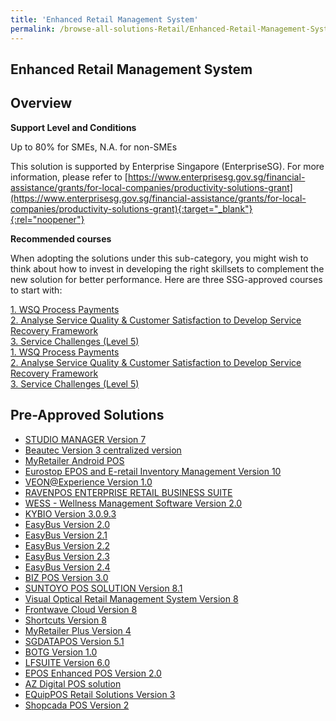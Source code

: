 ```yaml
---
title: 'Enhanced Retail Management System'
permalink: /browse-all-solutions-Retail/Enhanced-Retail-Management-System
---
```


## Enhanced Retail Management System
## Overview

**Support Level and Conditions**

Up to 80% for SMEs, N.A. for non-SMEs

This solution is supported by Enterprise Singapore (EnterpriseSG). For more information, please refer to [https://www.enterprisesg.gov.sg/financial-assistance/grants/for-local-companies/productivity-solutions-grant](https://www.enterprisesg.gov.sg/financial-assistance/grants/for-local-companies/productivity-solutions-grant){:target="_blank"}{:rel="noopener"}

**Recommended courses**

When adopting the solutions under this sub-category, you might wish to think about how to invest in developing the right skillsets to complement the new solution for better performance. Here are three SSG-approved courses to start with:

<a href='https://courses.enterprisejobskills.gov.sg/Course_Internet/CourseDetail/WSQ-Process-Payments-SSF-2'  target='_blank' rel='noopener'>1. WSQ Process Payments</a><br>
<a href='https://courses.enterprisejobskills.gov.sg/Course_Internet/CourseDetail/Analyse-Service-Quality-Customer-Satisfaction-Develop-Service-Recovery-Framework-SFw-2'  target='_blank' rel='noopener'>2. Analyse Service Quality & Customer Satisfaction to Develop Service Recovery Framework</a><br>
<a href='https://courses.enterprisejobskills.gov.sg/Course_Internet/CourseDetail/Service-Challenges-Level-5-Asynchronous-Synchronous-elearning'  target='_blank' rel='noopener'>3. Service Challenges (Level 5)</a><br>
<a href='https://courses.enterprisejobskills.gov.sg/Course_Internet/CourseDetail/WSQ-Process-Payments-SSF-2'  target='_blank' rel='noopener'>1. WSQ Process Payments</a><br>
<a href='https://courses.enterprisejobskills.gov.sg/Course_Internet/CourseDetail/Analyse-Service-Quality-Customer-Satisfaction-Develop-Service-Recovery-Framework-SFw-2'  target='_blank' rel='noopener'>2. Analyse Service Quality & Customer Satisfaction to Develop Service Recovery Framework</a><br>
<a href='https://courses.enterprisejobskills.gov.sg/Course_Internet/CourseDetail/Service-Challenges-Level-5-Asynchronous-Synchronous-elearning'  target='_blank' rel='noopener'>3. Service Challenges (Level 5)</a><br>

## Pre-Approved Solutions

- <a href='/productivity-solutions-grant/solutionrepo/solution163' target='_blank'>STUDIO MANAGER Version 7</a><br>
- <a href='/productivity-solutions-grant/solutionrepo/solution225' target='_blank'>Beautec Version 3 centralized version</a><br>
- <a href='/productivity-solutions-grant/solutionrepo/solution344' target='_blank'>MyRetailer Android POS</a><br>
- <a href='/productivity-solutions-grant/solutionrepo/solution396' target='_blank'>Eurostop EPOS and E-retail Inventory Management Version 10</a><br>
- <a href='/productivity-solutions-grant/solutionrepo/solution424' target='_blank'>VEON@Experience Version 1.0</a><br>
- <a href='/productivity-solutions-grant/solutionrepo/solution652' target='_blank'>RAVENPOS ENTERPRISE RETAIL BUSINESS SUITE</a><br>
- <a href='/productivity-solutions-grant/solutionrepo/solution741' target='_blank'>WESS - Wellness Management Software Version 2.0</a><br>
- <a href='/productivity-solutions-grant/solutionrepo/solution936' target='_blank'>KYBIO Version 3.0.9.3</a><br>
- <a href='/productivity-solutions-grant/solutionrepo/solution1019' target='_blank'>EasyBus Version 2.0</a><br>
- <a href='/productivity-solutions-grant/solutionrepo/solution1020' target='_blank'>EasyBus Version 2.1</a><br>
- <a href='/productivity-solutions-grant/solutionrepo/solution1021' target='_blank'>EasyBus Version 2.2</a><br>
- <a href='/productivity-solutions-grant/solutionrepo/solution1022' target='_blank'>EasyBus Version 2.3</a><br>
- <a href='/productivity-solutions-grant/solutionrepo/solution1023' target='_blank'>EasyBus Version 2.4</a><br>
- <a href='/productivity-solutions-grant/solutionrepo/solution1084' target='_blank'>BIZ POS Version 3.0</a><br>
- <a href='/productivity-solutions-grant/solutionrepo/solution1120' target='_blank'>SUNTOYO POS SOLUTION Version 8.1</a><br>
- <a href='/productivity-solutions-grant/solutionrepo/solution1136' target='_blank'>Visual Optical Retail Management System Version 8</a><br>
- <a href='/productivity-solutions-grant/solutionrepo/solution1176' target='_blank'>Frontwave Cloud Version 8</a><br>
- <a href='/productivity-solutions-grant/solutionrepo/solution1188' target='_blank'>Shortcuts Version 8</a><br>
- <a href='/productivity-solutions-grant/solutionrepo/solution1264' target='_blank'>MyRetailer Plus Version 4</a><br>
- <a href='/productivity-solutions-grant/solutionrepo/solution1501' target='_blank'>SGDATAPOS Version 5.1</a><br>
- <a href='/productivity-solutions-grant/solutionrepo/solution1723' target='_blank'>BOTG Version 1.0</a><br>
- <a href='/productivity-solutions-grant/solutionrepo/solution1879' target='_blank'>LFSUITE Version 6.0</a><br>
- <a href='/productivity-solutions-grant/solutionrepo/solution2757' target='_blank'>EPOS Enhanced POS Version 2.0</a><br>
- <a href='/productivity-solutions-grant/solutionrepo/solution2909' target='_blank'>AZ Digital POS solution</a><br>
- <a href='/productivity-solutions-grant/solutionrepo/solution2919' target='_blank'>EQuipPOS Retail Solutions Version 3</a><br>
- <a href='/productivity-solutions-grant/solutionrepo/solution3009' target='_blank'>Shopcada POS Version 2</a><br>
